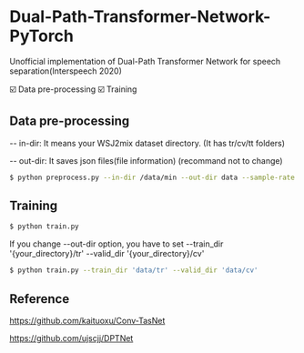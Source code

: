 # Dual-Path-Transformer-Network-PyTorch
Unofficial implementation of Dual-Path Transformer Network for speech separation(Interspeech 2020)

☑️ Data pre-processing
☑️ Training

## Data pre-processing

-- in-dir: It means your WSJ2mix dataset directory. (It has tr/cv/tt folders)

-- out-dir: It saves json files(file information) (recommand not to change)

```bash
$ python preprocess.py --in-dir /data/min --out-dir data --sample-rate 8000
```

## Training

```bash
$ python train.py
```

If you change --out-dir option, you have to set --train_dir '{your_directory}/tr' --valid_dir '{your_directory}/cv' 

```bash
$ python train.py --train_dir 'data/tr' --valid_dir 'data/cv'
```

## Reference

https://github.com/kaituoxu/Conv-TasNet

https://github.com/ujscjj/DPTNet
